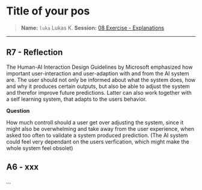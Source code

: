 # Title of your pos
> **Name:** `luka` Lukas K.
> **Session:** [08 Exercise - Explanations](https://github.com/FUB-HCC/hcds-winter-2020/wiki/08_exercise)   
----

## R7 - Reflection

The Human-AI Interaction Design Guidelines by Microsoft emphasized how important user-interaction and user-adaption with and from the AI system are.  The user should not only be informed about what the system does, how and why it produces certain outputs, but also be able to adjust the system and therefor improve future predictions. Latter can also work together with a self learning system, that adapts to the users behavior. 

**Question**

How much controll should a user get over adjusting the system, since it might also be overwhelming and take away from the user experience, when asked too often to validate a system produced prediction. (The AI system could feel very dependant on the users verfication, which might make the whole system feel obsolet)

## A6 - xxx
...
